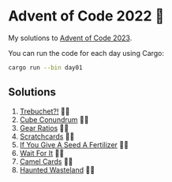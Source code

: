 # Advent of Code 2022 🌟

My solutions to [Advent of Code 2023](https://adventofcode.com/2023).

You can run the code for each day using Cargo:

```bash
cargo run --bin day01
```

## Solutions

1. [Trebuchet?!](day01) 🌟🌟
2. [Cube Conundrum](day02) 🌟🌟
3. [Gear Ratios](day03) 🌟🌟
4. [Scratchcards](day04) 🌟🌟
5. [If You Give A Seed A Fertilizer](day05) 🌟🌟
6. [Wait For It](day06) 🌟🌟
7. [Camel Cards](day07) 🌟🌟
8. [Haunted Wasteland](day08) 🌟🌟
